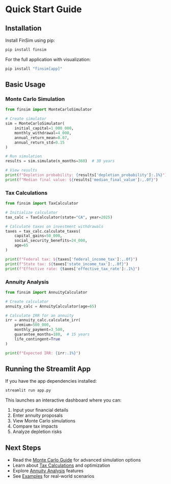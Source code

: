 # Quick Start Guide

## Installation

Install FinSim using pip:

```bash
pip install finsim
```

For the full application with visualization:

```bash
pip install "finsim[app]"
```

## Basic Usage

### Monte Carlo Simulation

```python
from finsim import MonteCarloSimulator

# Create simulator
sim = MonteCarloSimulator(
    initial_capital=1_000_000,
    monthly_withdrawal=4_000,
    annual_return_mean=0.07,
    annual_return_std=0.15
)

# Run simulation
results = sim.simulate(n_months=360)  # 30 years

# View results
print(f"Depletion probability: {results['depletion_probability']:.1%}")
print(f"Median final value: ${results['median_final_value']:,.0f}")
```

### Tax Calculations

```python
from finsim import TaxCalculator

# Initialize calculator
tax_calc = TaxCalculator(state="CA", year=2025)

# Calculate taxes on investment withdrawals
taxes = tax_calc.calculate_taxes(
    capital_gains=50_000,
    social_security_benefits=24_000,
    age=65
)

print(f"Federal tax: ${taxes['federal_income_tax']:,.0f}")
print(f"State tax: ${taxes['state_income_tax']:,.0f}")
print(f"Effective rate: {taxes['effective_tax_rate']:.1%}")
```

### Annuity Analysis

```python
from finsim import AnnuityCalculator

# Create calculator
annuity_calc = AnnuityCalculator(age=65)

# Calculate IRR for an annuity
irr = annuity_calc.calculate_irr(
    premium=500_000,
    monthly_payment=3_500,
    guarantee_months=180,  # 15 years
    life_contingent=True
)

print(f"Expected IRR: {irr:.1%}")
```

## Running the Streamlit App

If you have the app dependencies installed:

```bash
streamlit run app.py
```

This launches an interactive dashboard where you can:
1. Input your financial details
2. Enter annuity proposals
3. View Monte Carlo simulations
4. Compare tax impacts
5. Analyze depletion risks

## Next Steps

- Read the [Monte Carlo Guide](monte_carlo.md) for advanced simulation options
- Learn about [Tax Calculations](tax_calculations.md) and optimization
- Explore [Annuity Analysis](annuities.md) features
- See [Examples](examples.md) for real-world scenarios